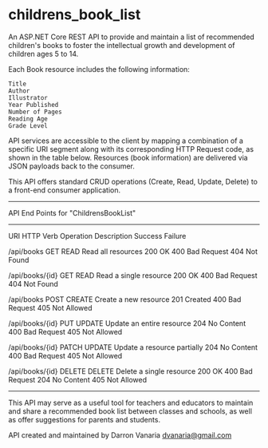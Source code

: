 # childrens_book_list
An ASP.NET Core REST API to provide and maintain a list of recommended children's books to foster the 
intellectual growth and development of children ages 5 to 14.

Each Book resource includes the following information:

    Title
    Author
    Illustrator
    Year Published
    Number of Pages
    Reading Age
    Grade Level
    
API services are accessible to the client by mapping a combination of a specific URI segment along with its 
corresponding HTTP Request code, as shown in the table below. Resources (book information) are delivered 
via JSON payloads back to the consumer.

This API offers standard CRUD operations (Create, Read, Update, Delete) to a front-end consumer application.

*************************************************************************************************************
API End Points for "ChildrensBookList"					
*************************************************************************************************************
					
URI			HTTP Verb	Operation	Description	                     Success	     Failure

/api/books	        GET	        READ	    Read all resources	             200 OK	         400 Bad Request
                                                                                             404 Not Found
                                                                                             
/api/books/{id}	    GET	        READ	    Read a single resource	         200 OK	         400 Bad Request
                                                                                             404 Not Found
                                                                                             
/api/books	        POST	    CREATE	    Create a new resource	         201 Created	 400 Bad Request
                                                                                             405 Not Allowed
                                                                                             
/api/books/{id}	    PUT	        UPDATE	    Update an entire resource	     204 No Content  400 Bad Request
                                                                                             405 Not Allowed
                                                                                             
/api/books/{id}	    PATCH	    UPDATE	    Update a resource partially	     204 No Content	 400 Bad Request
                                                                                             405 Not Allowed
                                                                                              
/api/books/{id}	    DELETE	    DELETE	    Delete a single resource	     200 OK          400 Bad Request
                                                                             204 No Content	 405 Not Allowed
                                                                             
*************************************************************************************************************
                                                                             

This API may serve as a useful tool for teachers and educators to maintain and share a recommended book list
between classes and schools, as well as offer suggestions for parents and students.

API created and maintained by Darron Vanaria
dvanaria@gmail.com


